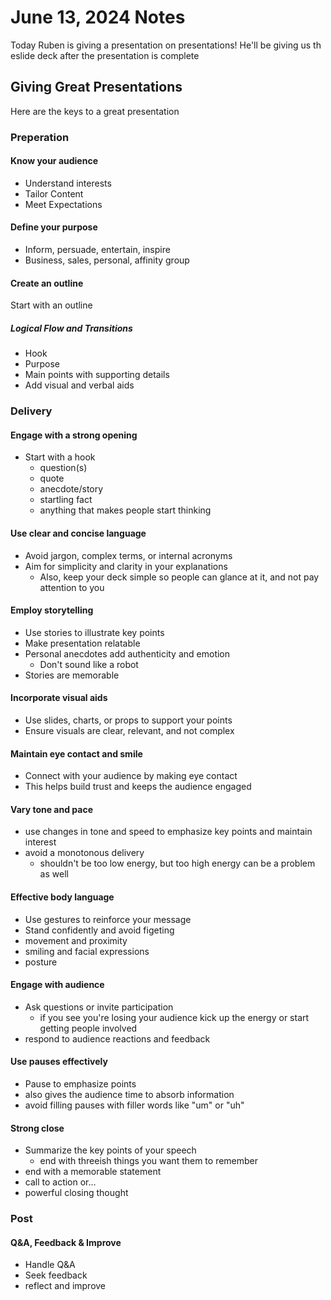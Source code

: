 # June 13, 2024 Notes

Today Ruben is giving a presentation on presentations! He'll be giving us th eslide deck after the presentation is complete

## Giving Great Presentations

Here are the keys to a great presentation

### Preperation

#### Know your audience

- Understand interests
- Tailor Content
- Meet Expectations

#### Define your purpose

- Inform, persuade, entertain, inspire
- Business, sales, personal, affinity group

#### Create an outline

Start with an outline

##### Logical Flow and Transitions

- Hook
- Purpose
- Main points with supporting details
- Add visual and verbal aids

### Delivery

#### Engage with a strong opening

- Start with a hook
  - question(s)
  - quote
  - anecdote/story
  - startling fact
  - anything that makes people start thinking

#### Use clear and concise language

- Avoid jargon, complex terms, or internal acronyms
- Aim for simplicity and clarity in your explanations
  - Also, keep your deck simple so people can glance at it, and not pay attention to you

#### Employ storytelling

- Use stories to illustrate key points
- Make presentation relatable
- Personal anecdotes add authenticity and emotion
  - Don't sound like a robot
- Stories are memorable

#### Incorporate visual aids

- Use slides, charts, or props to support your points
- Ensure visuals are clear, relevant, and not complex

#### Maintain eye contact and smile

- Connect with your audience by making eye contact
- This helps build trust and keeps the audience engaged

#### Vary tone and pace

- use changes in tone and speed to emphasize key points and maintain interest
- avoid a monotonous delivery
  - shouldn't be too low energy, but too high energy can be a problem as well

#### Effective body language

- Use gestures to reinforce your message
- Stand confidently and avoid figeting
- movement and proximity
- smiling and facial expressions
- posture

#### Engage with audience

- Ask questions or invite participation
  - if you see you're losing your audience kick up the energy or start getting people involved
- respond to audience reactions and feedback

#### Use pauses effectively

- Pause to emphasize points
- also gives the audience time to absorb information
- avoid filling pauses with filler words like "um" or "uh"

#### Strong close

- Summarize the key points of your speech
  - end with threeish things you want them to remember
- end with a memorable statement
- call to action or...
- powerful closing thought

### Post

#### Q&A, Feedback & Improve

- Handle Q&A
- Seek feedback
- reflect and improve
